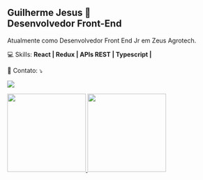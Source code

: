 <h2>
<strong>Guilherme Jesus 👋</strong>
<br>
Desenvolvedor Front-End
</h2>

<p align="left"> 
Atualmente como Desenvolvedor Front End Jr em Zeus Agrotech.
</p>

<p align="left">
  💻 Skills: <strong> React | Redux | APIs REST | Typescript | </strong>
</p>

<p align="left">
  💌 Contato: ⤵️
</p>

<p align="left">
  <a href="https://www.linkedin.com/in/guilhermehcj/" alt="Linkedin">
  <img src="https://img.shields.io/badge/-Linkedin-0e76a8?style=flat-square&logo=Linkedin&logoColor=white&link=https://www.linkedin.com/in/guilhermehcj/" /></a>
</p>

<div>
<a href="https://github.com/Guilherme-Jesus">
<img height="180em" src="https://github-readme-stats.vercel.app/api/top-langs/?username=Guilherme-Jesus&layout=compact&langs_count=7&theme=github_dark"/>
<img height="180em" src="https://github-readme-stats.vercel.app/api?username=Guilherme-Jesus&show_icons=true&theme=merko&include_all_commits=true&count_private=false"/>
<!-- <img height="180em" src="https://github-readme-stats.vercel.app/api?username=Guilherme-Jesus&show_icons=true&theme=tokyonight&include_all_commits=true&count_private=false&hide=stars,issues,contribs"/> -->
</div>
